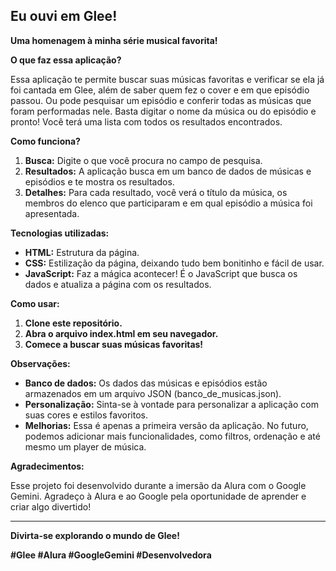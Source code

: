 ## Eu ouvi em Glee!

**Uma homenagem à minha série musical favorita!**

**O que faz essa aplicação?**

Essa aplicação te permite buscar suas músicas favoritas e verificar se ela já foi cantada em Glee, além de saber quem fez o cover e em que episódio passou. Ou pode pesquisar um episódio e conferir todas as músicas que foram performadas nele.
Basta digitar o nome da música ou do episódio e pronto! Você terá uma lista com todos os resultados encontrados.

**Como funciona?**

1. **Busca:** Digite o que você procura no campo de pesquisa.
2. **Resultados:** A aplicação busca em um banco de dados de músicas e episódios e te mostra os resultados.
3. **Detalhes:** Para cada resultado, você verá o título da música, os membros do elenco que participaram e em qual episódio a música foi apresentada.

**Tecnologias utilizadas:**

* **HTML:** Estrutura da página.
* **CSS:** Estilização da página, deixando tudo bem bonitinho e fácil de usar.
* **JavaScript:** Faz a mágica acontecer! É o JavaScript que busca os dados e atualiza a página com os resultados.

**Como usar:**

1. **Clone este repositório.**
2. **Abra o arquivo index.html em seu navegador.**
3. **Comece a buscar suas músicas favoritas!**

**Observações:**

* **Banco de dados:** Os dados das músicas e episódios estão armazenados em um arquivo JSON (banco_de_musicas.json).
* **Personalização:** Sinta-se à vontade para personalizar a aplicação com suas cores e estilos favoritos.
* **Melhorias:** Essa é apenas a primeira versão da aplicação. No futuro, podemos adicionar mais funcionalidades, como filtros, ordenação e até mesmo um player de música.

**Agradecimentos:**

Esse projeto foi desenvolvido durante a imersão da Alura com o Google Gemini. Agradeço à Alura e ao Google pela oportunidade de aprender e criar algo divertido!

---

**Divirta-se explorando o mundo de Glee!**

**#Glee #Alura #GoogleGemini #Desenvolvedora**
